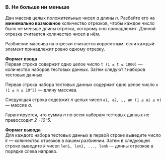 ### B. Ни больше ни меньше

Дан массив целых положительных чисел _a_ длины _n_. 
Разбейте его на **минимально возможное** количество отрезков, чтобы каждое число было не меньше длины отрезка, которому оно принадлежит. 
Длиной отрезка считается количество чисел в нём.

Разбиение массива на отрезки считается корректным, если каждый элемент принадлежит ровно одному отрезку.

**Формат ввода**<br>
Первая строка содержит одно целое число `t (1 ≤ t ≤ 1000)` — количество наборов тестовых данных. 
Затем следуют _t_ наборов тестовых данных.

Первая строка набора тестовых данных содержит одно целое число `n (1 ≤ n ≤ 10^5)` — длину массива.

Следующая строка содержит _n_ целых чисел `a1, a2, …, an (1 ≤ ai ≤ n)` — массив _a_.

Гарантируется, что сумма _n_ по всем наборам тестовых данных не превосходит _2 ⋅ 10^5_.

**Формат вывода**<br>
Для каждого набора тестовых данных в первой строке выведите число _k_ — количество отрезков в вашем разбиении.
Затем в следующей строке выведите _k_ чисел `len1, len2, ..., lenk` — длины отрезков в порядке слева направо.